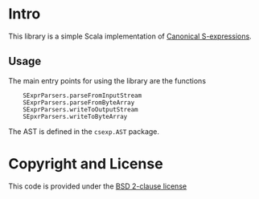 # Intro

This library is a simple Scala implementation of [Canonical S-expressions](https://en.wikipedia.org/wiki/Canonical_S-expressions).

## Usage

The main entry points for using the library are the functions

```
    SExprParsers.parseFromInputStream
    SExprParsers.parseFromByteArray
    SExprParsers.writeToOutputStream
    SEpxrParsers.writeToByteArray
```

The AST is defined in the `csexp.AST` package.

# Copyright and License

This code is provided under the [BSD 2-clause license](https://github.com/https://github.com/ClockworkConsulting/csexp/blob/master/LICENSE)
